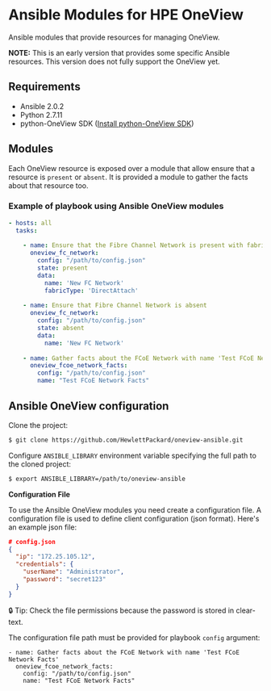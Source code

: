# Ansible Modules for HPE OneView

Ansible modules that provide resources for managing OneView.

**NOTE:** This is an early version that provides some specific Ansible resources. This version does not fully support the OneView yet.

## Requirements

 - Ansible 2.0.2
 - Python 2.7.11
 - python-OneView SDK ([Install python-OneView SDK](https://github.com/HewlettPackard/python-hpOneView#installation))

## Modules
Each OneView resource is exposed over a module that allow ensure that a resource is `present` or `absent`. It is provided a module to gather the facts about that resource too.

### Example of playbook using Ansible OneView modules

```yml
- hosts: all
  tasks:
  
    - name: Ensure that the Fibre Channel Network is present with fabricType 'DirectAttach'
      oneview_fc_network:
        config: "/path/to/config.json"
        state: present
        data:
          name: 'New FC Network'
          fabricType: 'DirectAttach'
          
    - name: Ensure that Fibre Channel Network is absent
      oneview_fc_network:
        config: "/path/to/config.json"
        state: absent
        data:
          name: 'New FC Network'
          
    - name: Gather facts about the FCoE Network with name 'Test FCoE Network Facts'
      oneview_fcoe_network_facts:
        config: "/path/to/config.json"
        name: "Test FCoE Network Facts"
```

## Ansible OneView configuration

Clone the project:
```bash
$ git clone https://github.com/HewlettPackard/oneview-ansible.git
```

Configure `ANSIBLE_LIBRARY` environment variable specifying the full path to the cloned project:
```bash
$ export ANSIBLE_LIBRARY=/path/to/oneview-ansible
```


**Configuration File**

To use the Ansible OneView modules you need create a configuration file. A configuration file is used to define client configuration (json format). Here's an example json file:

```json
# config.json
{
  "ip": "172.25.105.12",
  "credentials": {
    "userName": "Administrator",
    "password": "secret123"
  }
}
```

:lock: Tip: Check the file permissions because the password is stored in clear-text.

The configuration file path must be provided for playbook `config` argument:

```
- name: Gather facts about the FCoE Network with name 'Test FCoE Network Facts'
  oneview_fcoe_network_facts:
    config: "/path/to/config.json"
    name: "Test FCoE Network Facts"
```